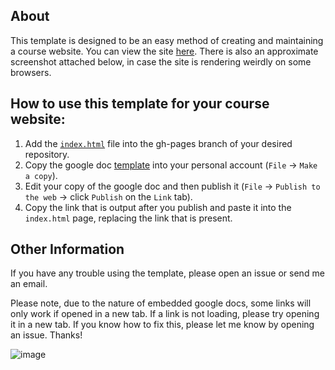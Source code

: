 ## About

This template is designed to be an easy method of creating and maintaining a course website. You can view the site [here](https://gunjanbaid.github.io/easy-course-webpage/). There is also an approximate screenshot attached below, in case the site is rendering weirdly on some browsers.

## How to use this template for your course website:

1. Add the [`index.html`](https://github.com/gunjanbaid/easy-course-webpage/blob/gh-pages/index.html) file into the gh-pages branch of your desired repository. 
1. Copy the google doc [template](https://docs.google.com/document/d/1heupis9Z-QW6DWI_84KfLSdLvScpscct0Ax_VcGm02Y/edit#heading=h.vapfrlrurseo) into your personal account (`File` -> `Make a copy`).
1. Edit your copy of the google doc and then publish it (`File` -> `Publish to the web` -> click `Publish` on the `Link` tab). 
1. Copy the link that is output after you publish and paste it into the `index.html` page, replacing the link that is present.

## Other Information

If you have any trouble using the template, please open an issue or send me an email.

Please note, due to the nature of embedded google docs, some links will only work if opened in a new tab. If a link is not loading, please try opening it in a new tab. If you know how to fix this, please let me know by opening an issue. Thanks!

![image](https://cloud.githubusercontent.com/assets/8205702/25932722/d6f1b424-35c7-11e7-9174-1c00da391c6e.png)
